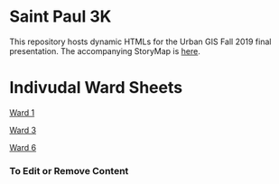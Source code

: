 # Saint Paul 3K

This repository hosts dynamic HTMLs for the Urban GIS Fall 2019 final presentation. The accompanying StoryMap is [here](). 


# Indivudal Ward Sheets

<a href="https://MacGIS.github.io/ward1.html"> Ward 1 </a>

<a href="https://MacGIS.github.io/ward3.html"> Ward 3 </a>

<a href="https://MacGIS.github.io/ward6.html"> Ward 6 </a>


### To Edit or Remove Content

